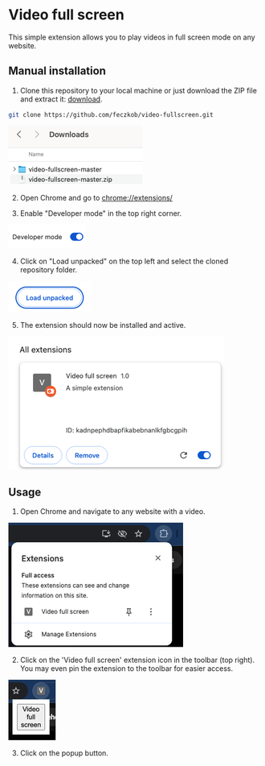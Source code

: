 # Video full screen

This simple extension allows you to play videos in full screen mode on any website.

## Manual installation
1. Clone this repository to your local machine or just download the ZIP file and extract it: [download](https://github.com/feczkob/video-fullscreen/archive/refs/heads/master.zip).
```bash
git clone https://github.com/feczkob/video-fullscreen.git
```
![img_3.png](images/img_3.png)

2. Open Chrome and go to [chrome://extensions/](chrome://extensions/)

3. Enable "Developer mode" in the top right corner.

![img.png](images/img.png)

4. Click on "Load unpacked" on the top left and select the cloned repository folder.

![img_1.png](images/img_1.png)

5. The extension should now be installed and active.

![img_2.png](images/img_2.png)

## Usage
1. Open Chrome and navigate to any website with a video.

![img_7.png](images/img_7.png)

2. Click on the 'Video full screen' extension icon in the toolbar (top right). You may even pin the extension to the toolbar for easier access.

![img_8.png](images/img_8.png)

3. Click on the popup button.
